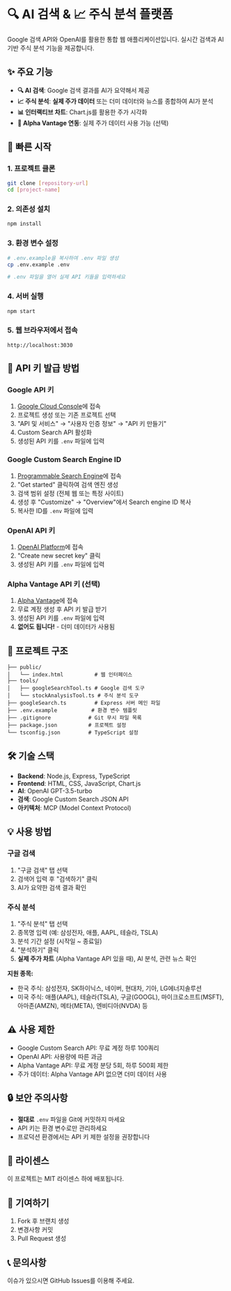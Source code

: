 # 🔍 AI 검색 & 📈 주식 분석 플랫폼

Google 검색 API와 OpenAI를 활용한 통합 웹 애플리케이션입니다. 실시간 검색과 AI 기반 주식 분석 기능을 제공합니다.

## ✨ 주요 기능

- **🔍 AI 검색**: Google 검색 결과를 AI가 요약해서 제공
- **📈 주식 분석**: **실제 주가 데이터** 또는 더미 데이터와 뉴스를 종합하여 AI가 분석
- **📊 인터랙티브 차트**: Chart.js를 활용한 주가 시각화
- **🎯 Alpha Vantage 연동**: 실제 주가 데이터 사용 가능 (선택)

## 🚀 빠른 시작

### 1. 프로젝트 클론
```bash
git clone [repository-url]
cd [project-name]
```

### 2. 의존성 설치
```bash
npm install
```

### 3. 환경 변수 설정
```bash
# .env.example을 복사하여 .env 파일 생성
cp .env.example .env

# .env 파일을 열어 실제 API 키들을 입력하세요
```

### 4. 서버 실행
```bash
npm start
```

### 5. 웹 브라우저에서 접속
```
http://localhost:3030
```

## 🔑 API 키 발급 방법

### Google API 키
1. [Google Cloud Console](https://console.cloud.google.com/)에 접속
2. 프로젝트 생성 또는 기존 프로젝트 선택
3. "API 및 서비스" → "사용자 인증 정보" → "API 키 만들기"
4. Custom Search API 활성화
5. 생성된 API 키를 `.env` 파일에 입력

### Google Custom Search Engine ID
1. [Programmable Search Engine](https://programmablesearchengine.google.com/)에 접속
2. "Get started" 클릭하여 검색 엔진 생성
3. 검색 범위 설정 (전체 웹 또는 특정 사이트)
4. 생성 후 "Customize" → "Overview"에서 Search engine ID 복사
5. 복사한 ID를 `.env` 파일에 입력

### OpenAI API 키
1. [OpenAI Platform](https://platform.openai.com/api-keys)에 접속
2. "Create new secret key" 클릭
3. 생성된 API 키를 `.env` 파일에 입력

### Alpha Vantage API 키 (선택)
1. [Alpha Vantage](https://www.alphavantage.co/support/#api-key)에 접속
2. 무료 계정 생성 후 API 키 발급 받기
3. 생성된 API 키를 `.env` 파일에 입력
4. **없어도 됩니다!** - 더미 데이터가 사용됨

## 📁 프로젝트 구조

```
├── public/
│   └── index.html          # 웹 인터페이스
├── tools/
│   ├── googleSearchTool.ts # Google 검색 도구
│   └── stockAnalysisTool.ts # 주식 분석 도구
├── googleSearch.ts         # Express 서버 메인 파일
├── .env.example           # 환경 변수 템플릿
├── .gitignore            # Git 무시 파일 목록
├── package.json          # 프로젝트 설정
└── tsconfig.json         # TypeScript 설정
```

## 🛠️ 기술 스택

- **Backend**: Node.js, Express, TypeScript
- **Frontend**: HTML, CSS, JavaScript, Chart.js
- **AI**: OpenAI GPT-3.5-turbo
- **검색**: Google Custom Search JSON API
- **아키텍처**: MCP (Model Context Protocol)

## 💡 사용 방법

### 구글 검색
1. "구글 검색" 탭 선택
2. 검색어 입력 후 "검색하기" 클릭
3. AI가 요약한 검색 결과 확인

### 주식 분석
1. "주식 분석" 탭 선택
2. 종목명 입력 (예: 삼성전자, 애플, AAPL, 테슬라, TSLA)
3. 분석 기간 설정 (시작일 ~ 종료일)
4. "분석하기" 클릭
5. **실제 주가 차트** (Alpha Vantage API 있을 때), AI 분석, 관련 뉴스 확인

**지원 종목:**
- 한국 주식: 삼성전자, SK하이닉스, 네이버, 현대차, 기아, LG에너지솔루션
- 미국 주식: 애플(AAPL), 테슬라(TSLA), 구글(GOOGL), 마이크로소프트(MSFT), 아마존(AMZN), 메타(META), 엔비디아(NVDA) 등

## ⚠️ 사용 제한

- Google Custom Search API: 무료 계정 하루 100쿼리
- OpenAI API: 사용량에 따른 과금
- Alpha Vantage API: 무료 계정 분당 5회, 하루 500회 제한
- 주가 데이터: Alpha Vantage API 없으면 더미 데이터 사용

## 🔒 보안 주의사항

- **절대로** `.env` 파일을 Git에 커밋하지 마세요
- API 키는 환경 변수로만 관리하세요
- 프로덕션 환경에서는 API 키 제한 설정을 권장합니다

## 📝 라이센스

이 프로젝트는 MIT 라이센스 하에 배포됩니다.

## 🤝 기여하기

1. Fork 후 브랜치 생성
2. 변경사항 커밋
3. Pull Request 생성

## 📞 문의사항

이슈가 있으시면 GitHub Issues를 이용해 주세요.

